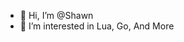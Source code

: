 - 👋 Hi, I’m @Shawn
- 👀 I’m interested in Lua, Go, And More

<!---
Awge12/Awge12 is a ✨ special ✨ repository because its `README.md` (this file) appears on your GitHub profile.
You can click the Preview link to take a look at your changes.
--->
